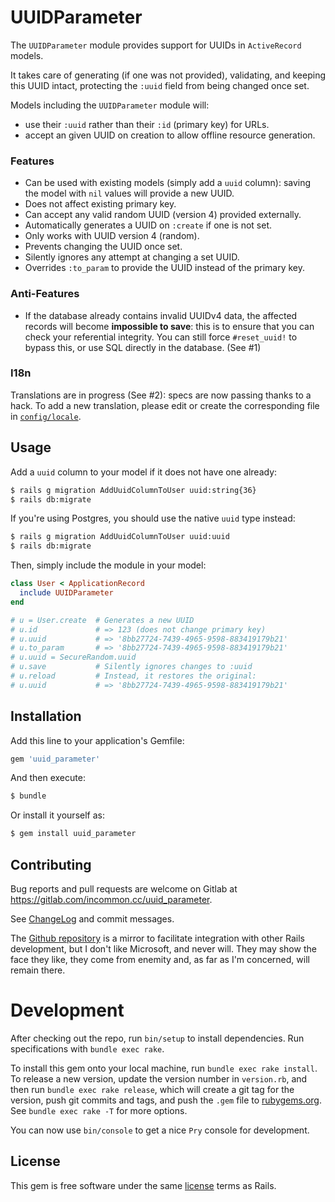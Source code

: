 # UUIDParameter

The `UUIDParameter` module provides support for UUIDs in `ActiveRecord` models.

It takes care of generating (if one was not provided), validating, and keeping
this UUID intact, protecting the `:uuid` field from being changed once set.

Models including the `UUIDParameter` module will:
- use their `:uuid` rather than their `:id` (primary key) for URLs.
- accept an given UUID on creation to allow offline resource generation.

### Features

- Can be used with existing models (simply add a `uuid` column): saving the
  model with `nil` values will provide a new UUID.
- Does not affect existing primary key.
- Can accept any valid random UUID (version 4) provided externally.
- Automatically generates a UUID on `:create` if one is not set.
- Only works with UUID version 4 (random).
- Prevents changing the UUID once set.
- Silently ignores any attempt at changing a set UUID.
- Overrides `:to_param` to provide the UUID instead of the primary key.

### Anti-Features

- If the database already contains invalid UUIDv4 data, the affected records
  will become **impossible to save**: this is to ensure that you can check your
  referential integrity. You can still force `#reset_uuid!` to bypass this, or
  use SQL directly in the database. (See #1)

### I18n

Translations are in progress (See #2): specs are now passing thanks to a hack.
To add a new translation, please edit or create the corresponding file in
[`config/locale`](../config/locale).

## Usage

Add a `uuid` column to your model if it does not have one already:
``` bash
$ rails g migration AddUuidColumnToUser uuid:string{36}
$ rails db:migrate
```

If you're using Postgres, you should use the native `uuid` type instead:
``` bash
$ rails g migration AddUuidColumnToUser uuid:uuid
$ rails db:migrate
```

Then, simply include the module in your model:
``` ruby
class User < ApplicationRecord
  include UUIDParameter
end

# u = User.create  # Generates a new UUID
# u.id             # => 123 (does not change primary key)
# u.uuid           # => '8bb27724-7439-4965-9598-883419179b21'
# u.to_param       # => '8bb27724-7439-4965-9598-883419179b21'
# u.uuid = SecureRandom.uuid
# u.save           # Silently ignores changes to :uuid
# u.reload         # Instead, it restores the original:
# u.uuid           # => '8bb27724-7439-4965-9598-883419179b21'
```

## Installation

Add this line to your application's Gemfile:
```ruby
gem 'uuid_parameter'
```

And then execute:
```bash
$ bundle
```

Or install it yourself as:
```bash
$ gem install uuid_parameter
```

## Contributing

Bug reports and pull requests are welcome on Gitlab at
https://gitlab.com/incommon.cc/uuid_parameter.

See [ChangeLog](../CHANGELOG.md) and commit messages.

The [Github repository] is a mirror to facilitate integration with other Rails
development, but I don't like Microsoft, and never will. They may show the face
they like, they come from enemity and, as far as I'm concerned, will remain
there.

[Github repository]: https://github.com/moners/uuid_parameter

# Development

After checking out the repo, run `bin/setup` to install dependencies.
Run specifications with `bundle exec rake`.

To install this gem onto your local machine, run `bundle exec rake install`. To
release a new version, update the version number in `version.rb`, and then run
`bundle exec rake release`, which will create a git tag for the version, push
git commits and tags, and push the `.gem` file to
[rubygems.org](https://rubygems.org).
See `bundle exec rake -T` for more options.

You can now use `bin/console` to get a nice `Pry` console for development.

## License

This gem is free software under the same [license] terms as Rails.

[license]: ./LICENSE
